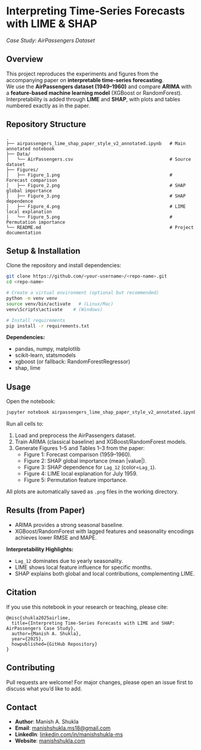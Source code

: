# Interpreting Time-Series Forecasts with LIME & SHAP
*Case Study: AirPassengers Dataset*

## Overview
This project reproduces the experiments and figures from the accompanying paper on **interpretable time-series forecasting**.  
We use the **AirPassengers dataset (1949–1960)** and compare **ARIMA** with a **feature-based machine learning model** (XGBoost or RandomForest).  
Interpretability is added through **LIME** and **SHAP**, with plots and tables numbered exactly as in the paper.

## Repository Structure
```
.
├── airpassengers_lime_shap_paper_style_v2_annotated.ipynb   # Main annotated notebook
├── Data/
│   └── AirPassengers.csv                                    # Source dataset
├── Figures/
│   ├── Figure_1.png                                         # Forecast comparison
│   ├── Figure_2.png                                         # SHAP global importance
│   ├── Figure_3.png                                         # SHAP dependence
│   ├── Figure_4.png                                         # LIME local explanation
│   └── Figure_5.png                                         # Permutation importance
└── README.md                                                # Project documentation
```

## Setup & Installation
Clone the repository and install dependencies:

```bash
git clone https://github.com/<your-username>/<repo-name>.git
cd <repo-name>

# Create a virtual environment (optional but recommended)
python -m venv venv
source venv/bin/activate   # (Linux/Mac)
venv\Scripts\activate    # (Windows)

# Install requirements
pip install -r requirements.txt
```

**Dependencies:**
- pandas, numpy, matplotlib  
- scikit-learn, statsmodels  
- xgboost (or fallback: RandomForestRegressor)  
- shap, lime  

## Usage
Open the notebook:

```bash
jupyter notebook airpassengers_lime_shap_paper_style_v2_annotated.ipynb
```

Run all cells to:
1. Load and preprocess the AirPassengers dataset.  
2. Train ARIMA (classical baseline) and XGBoost/RandomForest models.  
3. Generate Figures 1–5 and Tables 1–3 from the paper:
   - Figure 1: Forecast comparison (1959–1960).  
   - Figure 2: SHAP global importance (mean |value|).  
   - Figure 3: SHAP dependence for `Lag_12` (color=`Lag_1`).  
   - Figure 4: LIME local explanation for July 1959.  
   - Figure 5: Permutation feature importance.  

All plots are automatically saved as `.png` files in the working directory.

## Results (from Paper)
- ARIMA provides a strong seasonal baseline.  
- XGBoost/RandomForest with lagged features and seasonality encodings achieves lower RMSE and MAPE.  

**Interpretability Highlights:**
- `Lag_12` dominates due to yearly seasonality.  
- LIME shows local feature influence for specific months.  
- SHAP explains both global and local contributions, complementing LIME.  

## Citation
If you use this notebook in your research or teaching, please cite:

```
@misc{shukla2025airlime,
  title={Interpreting Time-Series Forecasts with LIME and SHAP: AirPassengers Case Study},
  author={Manish A. Shukla},
  year={2025},
  howpublished={GitHub Repository}
}
```

## Contributing
Pull requests are welcome! For major changes, please open an issue first to discuss what you’d like to add.

## Contact
- **Author**: Manish A. Shukla  
- **Email**: manishshukla.ms18@gmail.com  
- **LinkedIn**: [linkedin.com/in/manishshukla-ms](https://www.linkedin.com/in/manishshukla-ms)  
- **Website**: [manishshukla.com](https://www.manishshukla.com)  
